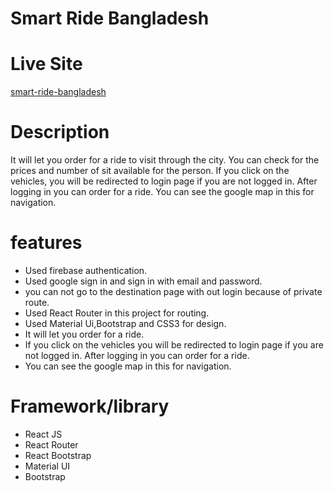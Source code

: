 # Smart Ride Bangladesh

# Live Site
[smart-ride-bangladesh](https://urban-rider-authentication.web.app/)

# Description
It will let you order for a ride to visit through the city. You can check for the prices and number of sit available for the person. If you click on the vehicles, you will be redirected to login page if you are not logged in. After logging in you can order for a ride. You can see the google map in this for navigation.

# features
- Used firebase authentication.
- Used google sign in and sign in with email and password.
- you can not go to the destination page with out login because of private route.
- Used React Router in this project for routing.
- Used Material Ui,Bootstrap and CSS3 for design.
- It will let you order for a ride.
- If you click on the vehicles you will be redirected to login page if you are not logged in. After logging in you can order for a ride. 
- You can see the google map in this for navigation.

# Framework/library
- React JS
- React Router
- React Bootstrap 
- Material UI 
- Bootstrap
